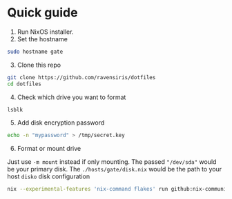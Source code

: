 # Quick guide

1. Run NixOS installer.
2. Set the hostname

```sh
sudo hostname gate
```
3. Clone this repo

```sh
git clone https://github.com/ravensiris/dotfiles
cd dotfiles
```

4. Check which drive you want to format

```sh
lsblk
```
5. Add disk encryption password

```sh
echo -n "mypassword" > /tmp/secret.key
```

6. Format or mount drive

Just use `-m mount` instead if only mounting.
The passed `"/dev/sda"` would be your primary disk.
The `./hosts/gate/disk.nix` would be the path to your host `disko` disk configuration

```sh
nix --experimental-features 'nix-command flakes' run github:nix-community/disko -- ./hosts/gate/disk.nix -m zap_create_mount --arg "disks" '["/dev/sda"]'
```

